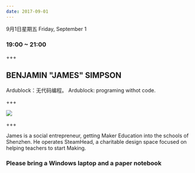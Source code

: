 ```yaml
---
date: 2017-09-01
---
```


9月1日星期五
Friday, September 1
### 19:00 ~ 21:00 

+++

## BENJAMIN "JAMES" SIMPSON
Ardublock：无代码编程。
Ardublock: programing withot code.

+++

![](/images/james.jpg)

+++

James is a social entrepreneur, getting Maker Education into the schools of Shenzhen. He operates SteamHead, a charitable design space focused on helping teachers to start Making.

### Please bring a Windows laptop and a paper notebook
